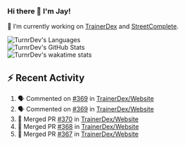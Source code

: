 ### Hi there 👋 I'm Jay!

🔭 I’m currently working on [TrainerDex](https://www.github.com/TrainerDex) and [StreetComplete](https://github.com/streetcomplete/StreetComplete).

![TurnrDev's Languages](https://github-readme-stats.vercel.app/api/top-langs/?username=TurnrDev&hide_border=true&title_color=1fa6aa&text_color=233247)
<br>
![TurnrDev's GitHub Stats](https://github-readme-stats.vercel.app/api?username=TurnrDev&show_icons=true&hide_border=true&count_private=true&include_all_commits=true&icon_color=1fa6aa&title_color=1fa6aa&text_color=233247)
<br>
![TurnrDev's wakatime stats](https://github-readme-stats.vercel.app/api/wakatime?username=TurnrDev)
<br>

## :zap: Recent Activity

<!--START_SECTION:activity-->
1. 🗣 Commented on [#369](https://github.com/TrainerDex/Website/issues/369) in [TrainerDex/Website](https://github.com/TrainerDex/Website)
2. 🗣 Commented on [#369](https://github.com/TrainerDex/Website/issues/369) in [TrainerDex/Website](https://github.com/TrainerDex/Website)
3. 🎉 Merged PR [#370](https://github.com/TrainerDex/Website/pull/370) in [TrainerDex/Website](https://github.com/TrainerDex/Website)
4. 🎉 Merged PR [#368](https://github.com/TrainerDex/Website/pull/368) in [TrainerDex/Website](https://github.com/TrainerDex/Website)
5. 🎉 Merged PR [#367](https://github.com/TrainerDex/Website/pull/367) in [TrainerDex/Website](https://github.com/TrainerDex/Website)
<!--END_SECTION:activity-->

